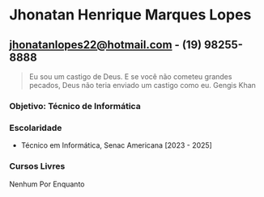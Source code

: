  # Jhonatan Henrique Marques Lopes
## jhonatanlopes22@hotmail.com - (19) 98255-8888
> Eu sou um castigo de Deus. E se você não cometeu grandes pecados, Deus não teria enviado um castigo como eu. Gengis Khan

### Objetivo: Técnico de Informática

### Escolaridade
- Técnico em Informática, Senac Americana [2023 - 2025]

### Cursos Livres
Nenhum Por Enquanto